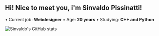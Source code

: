 ## Hi! Nice to meet you, i'm Sinvaldo Pissinatti!

• Current job: **Webdesigner**
• Age: **20 years**
• Studying: **C++ and Python**

![Sinvaldo's GitHub stats](https://github-readme-stats.vercel.app/api?username=sinvaldodev&hide=contribs,prs)
